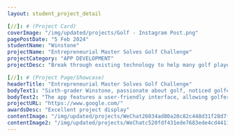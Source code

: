```yaml
---
layout: student_project_detail

[//]: # (Project Card)
coverImage: "/img/updated/projects/Golf - Instagram Post.png"
pagePostDate: "5 Feb 2024"
studentName: "Winstone"
projectName: "Entrepreneurial Master Solves Golf Challenge"
projectCategory: "APP DEVELOPMENT"
projectDesc: "Break through existing technology to help many golf players solve the problem of golf scoring"

[//]: # (Project Page/Showcase)
headerTitle: "Entrepreneurial Master Solves Golf Challenge"
bodyText1: "Sixth-grader Winstone, passionate about golf, noticed golfers often misrecord their strokes. He developed a smart golf scorekeeper app with Bluetooth for accuracy."
bodyText2: "The app features a user-friendly interface, allowing golfers to easily track scores and focus on enjoying the game."
projectURL: "https://www.google.com/"
awardsDesc: "Excellent project display"
contentImage: "/img/updated/projects/WeChat26034ad80a20c82c448d31f28d7f0877.jpg"
contentImage2: "/img/updated/projects/WeChatc520fdf431ede7683ede4cd44112bf9b.jpg"
---
```

